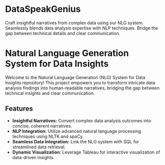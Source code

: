 # DataSpeakGenius
Craft insightful narratives from complex data using our NLG system. Seamlessly blends data analysis expertise with NLP techniques. Bridge the gap between technical details and clear communication.


# Natural Language Generation System for Data Insights

Welcome to the Natural Language Generation (NLG) System for Data Insights repository! This project empowers you to transform intricate data analysis findings into human-readable narratives, bridging the gap between technical insights and clear communication.

## Features

- **Insightful Narratives:** Convert complex data analysis outcomes into concise, coherent narratives.
- **NLP Integration:** Utilize advanced natural language processing techniques using NLTK and spaCy.
- **Seamless Data Integration:** Link the NLG system with SQL for streamlined data retrieval.
- **Dynamic Visualization:** Leverage Tableau for interactive visualization of data-driven insights.
